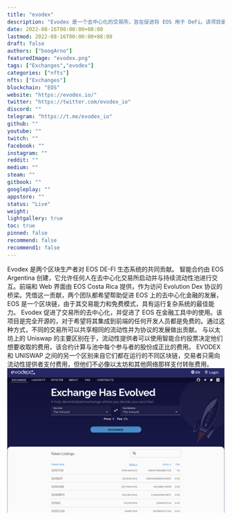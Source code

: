 ```yaml
---
title: "evodex"
description: "Evodex 是一个去中心化的交易所，旨在促进将 EOS 用于 DeFi。该项目是完全开源的，开发人员可以免费在协议上构建"
date: 2022-08-16T00:00:00+08:00
lastmod: 2022-08-16T00:00:00+08:00
draft: false
authors: ["boogArno"]
featuredImage: "evodex.png"
tags: ["Exchanges","evodex"]
categories: ["nfts"]
nfts: ["Exchanges"]
blockchain: "EOS"
website: "https://evodex.io/"
twitter: "https://twitter.com/evodex_io"
discord: ""
telegram: "https://t.me/evodex_io"
github: ""
youtube: ""
twitch: ""
facebook: ""
instagram: ""
reddit: ""
medium: ""
steam: ""
gitbook: ""
googleplay: ""
appstore: ""
status: "Live"
weight: 
lightgallery: true
toc: true
pinned: false
recommend: false
recommend1: false
---
```

Evodex 是两个区块生产者对 EOS DE-FI 生态系统的共同贡献。
智能合约由 EOS Argentina 创建，它允许任何人在去中心化交易所启动并与持续流动性池进行交互。前端和 Web 界面由 EOS Costa Rica 提供，作为访问 Evolution Dex 协议的桥梁。凭借这一贡献，两个团队都希望帮助促进 EOS 上的去中心化金融的发展，EOS 是一个区块链，由于其交易能力和免费模式，具有运行复杂系统的最佳能力。
Evodex 促进了交易所的去中心化，并促进了 EOS 在金融工具中的使用。该项目是完全开源的，对于希望将其集成到前端的任何开发人员都是免费的。通过这种方式，不同的交易所可以共享相同的流动性并为协议的发展做出贡献。
与以太坊上的 Uniswap 的主要区别在于，流动性提供者可以使用智能合约投票决定他们想要收取的费用，该合约计算与池中每个参与者的股份成正比的费用。
EVODEX 和 UNISWAP 之间的另一个区别来自它们都在运行的不同区块链，交易者只需向流动性提供者支付费用，但他们不必像以太坊和其他网络那样支付转账费用。![evodex-dapp-defi-eos-image1_80622edd9cfc52be88cf119c3e30c797](evodex-dapp-defi-eos-image1_80622edd9cfc52be88cf119c3e30c797.png)